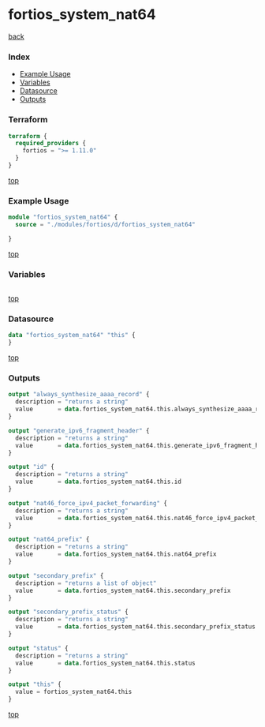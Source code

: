 # fortios_system_nat64

[back](../fortios.md)

### Index

- [Example Usage](#example-usage)
- [Variables](#variables)
- [Datasource](#datasource)
- [Outputs](#outputs)

### Terraform

```terraform
terraform {
  required_providers {
    fortios = ">= 1.11.0"
  }
}
```

[top](#index)

### Example Usage

```terraform
module "fortios_system_nat64" {
  source = "./modules/fortios/d/fortios_system_nat64"

}
```

[top](#index)

### Variables

```terraform
```

[top](#index)

### Datasource

```terraform
data "fortios_system_nat64" "this" {
}
```

[top](#index)

### Outputs

```terraform
output "always_synthesize_aaaa_record" {
  description = "returns a string"
  value       = data.fortios_system_nat64.this.always_synthesize_aaaa_record
}

output "generate_ipv6_fragment_header" {
  description = "returns a string"
  value       = data.fortios_system_nat64.this.generate_ipv6_fragment_header
}

output "id" {
  description = "returns a string"
  value       = data.fortios_system_nat64.this.id
}

output "nat46_force_ipv4_packet_forwarding" {
  description = "returns a string"
  value       = data.fortios_system_nat64.this.nat46_force_ipv4_packet_forwarding
}

output "nat64_prefix" {
  description = "returns a string"
  value       = data.fortios_system_nat64.this.nat64_prefix
}

output "secondary_prefix" {
  description = "returns a list of object"
  value       = data.fortios_system_nat64.this.secondary_prefix
}

output "secondary_prefix_status" {
  description = "returns a string"
  value       = data.fortios_system_nat64.this.secondary_prefix_status
}

output "status" {
  description = "returns a string"
  value       = data.fortios_system_nat64.this.status
}

output "this" {
  value = fortios_system_nat64.this
}
```

[top](#index)